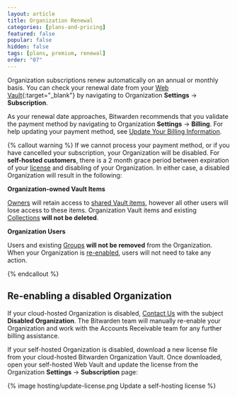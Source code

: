 ```yaml
---
layout: article
title: Organization Renewal
categories: [plans-and-pricing]
featured: false
popular: false
hidden: false
tags: [plans, premium, renewal]
order: "07"
---
```


Organization subscriptions renew automatically on an annual or monthly basis. You can check your renewal date from your [Web Vault](https://vault.bitwarden.com){:target="\_blank"} by navigating to Organization **Settings** &rarr; **Subscription**.

As your renewal date approaches, Bitwarden recommends that you validate the payment method by navigating to Organization **Settings** &rarr; **Billing**. For help updating your payment method, see [Update Your Billing Information](https://bitwarden.com/help/update-billing-info/#update-billing-information-for-organizations).

{% callout warning %}
If we cannot process your payment method, or if you have cancelled your subscription, your Organization will be disabled. For **self-hosted customers**, there is a 2 month grace period between expiration of your [license](/licensing-on-premise/#organization-license) and disabling of your Organization. In either case, a disabled Organization will result in the following:

**Organization-owned Vault Items**

[Owners](/user-types-access-control/) will retain access to [shared Vault items](/sharing), however all other users will lose access to these items. Organization Vault items and existing [Collections](/about-collections/) **will not be deleted**.

**Organization Users**

Users and existing [Groups](/about-groups/) **will not be removed** from the Organization. When your Organization is [re-enabled](#re-enabling-a-disabled-organization), users will not need to take any action.

{% endcallout %}

## Re-enabling a disabled Organization

If your cloud-hosted Organization is disabled, [Contact Us](https://bitwarden.com/contact/) with the subject **Disabled Organization**. The Bitwarden team will manually re-enable your Organization and work with the Accounts Receivable team for any further billing assistance.

If your self-hosted Organization is disabled, download a new license file from your cloud-hosted Bitwarden Organization Vault. Once downloaded, open your self-hosted Web Vault and update the license from the Organization **Settings** &rarr; **Subscription** page:

{% image hosting/update-license.png Update a self-hosting license %}
